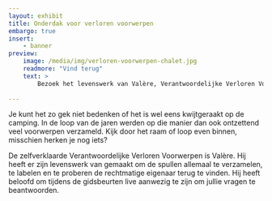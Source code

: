```yaml
---
layout: exhibit
title: Onderdak voor verloren voorwerpen
embargo: true
insert:
    - banner
preview: 
    image: /media/img/verloren-voorwerpen-chalet.jpg
    readmore: "Vind terug"
    text: >
        Bezoek het levenswerk van Valère, Verantwoordelijke Verloren Voorwerpen.
    
---
```


Je kunt het zo gek niet bedenken of het is wel eens kwijtgeraakt op de camping. In de loop van de jaren werden op die manier dan ook ontzettend veel voorwerpen verzameld. Kijk door het raam of loop even binnen, misschien herken je nog iets?

De zelfverklaarde Verantwoordelijke Verloren Voorwerpen is Valère. Hij heeft er zijn levenswerk van gemaakt om de spullen allemaal te verzamelen, te labelen en te proberen de rechtmatige eigenaar terug te vinden. Hij heeft beloofd om tijdens de gidsbeurten live aanwezig te zijn om jullie vragen te beantwoorden.